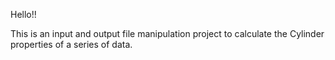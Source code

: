 Hello!!

This is an input and output file manipulation project to calculate the Cylinder properties of a series of data.
